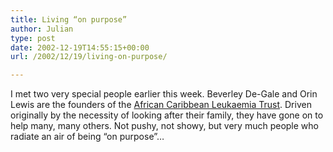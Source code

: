 ```yaml
---
title: Living “on purpose”
author: Julian
type: post
date: 2002-12-19T14:55:15+00:00
url: /2002/12/19/living-on-purpose/

---
```

I met two very special people earlier this week. Beverley De-Gale and Orin Lewis are the founders of the [African Caribbean Leukaemia Trust][1]. Driven originally by the necessity of looking after their family, they have gone on to help many, many others. Not pushy, not showy, but very much people who radiate an air of being &#8220;on purpose&#8221;&#8230;

 [1]: http://www.cursitor.com/aclt/ "African Caribbean Leukaemia Trust - Home Page"
